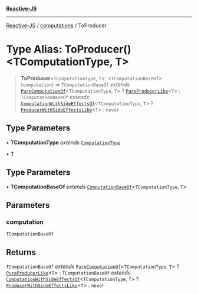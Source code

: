 [**Reactive-JS**](../../README.md)

***

[Reactive-JS](../../README.md) / [computations](../README.md) / ToProducer

# Type Alias: ToProducer()\<TComputationType, T\>

> **ToProducer**\<`TComputationType`, `T`\>: \<`TComputationBaseOf`\>(`computation`) => `TComputationBaseOf` *extends* [`PureComputationOf`](PureComputationOf.md)\<`TComputationType`, `T`\> ? [`PureProducerLike`](../interfaces/PureProducerLike.md)\<`T`\> : `TComputationBaseOf` *extends* [`ComputationWithSideEffectsOf`](ComputationWithSideEffectsOf.md)\<`TComputationType`, `T`\> ? [`ProducerWithSideEffectsLike`](../interfaces/ProducerWithSideEffectsLike.md)\<`T`\> : `never`

## Type Parameters

• **TComputationType** *extends* [`ComputationType`](ComputationType.md)

• **T**

## Type Parameters

• **TComputationBaseOf** *extends* [`ComputationBaseOf`](ComputationBaseOf.md)\<`TComputationType`, `T`\>

## Parameters

### computation

`TComputationBaseOf`

## Returns

`TComputationBaseOf` *extends* [`PureComputationOf`](PureComputationOf.md)\<`TComputationType`, `T`\> ? [`PureProducerLike`](../interfaces/PureProducerLike.md)\<`T`\> : `TComputationBaseOf` *extends* [`ComputationWithSideEffectsOf`](ComputationWithSideEffectsOf.md)\<`TComputationType`, `T`\> ? [`ProducerWithSideEffectsLike`](../interfaces/ProducerWithSideEffectsLike.md)\<`T`\> : `never`
